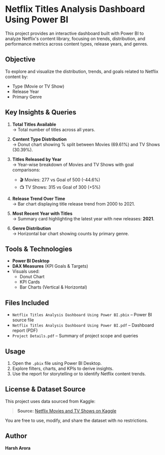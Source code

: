# Netflix Titles Analysis Dashboard Using Power BI

This project provides an interactive dashboard built with Power BI to analyze Netflix's content library, focusing on trends, distribution, and performance metrics across content types, release years, and genres.

## Objective

To explore and visualize the distribution, trends, and goals related to Netflix content by:
- Type (Movie or TV Show)
- Release Year
- Primary Genre

## Key Insights & Queries

1. **Total Titles Available**  
   → Total number of titles across all years.

2. **Content Type Distribution**  
   → Donut chart showing % split between Movies (69.61%) and TV Shows (30.39%).

3. **Titles Released by Year**  
   → Year-wise breakdown of Movies and TV Shows with goal comparisons:  
   - 🎬 Movies: 277 vs Goal of 500 (-44.6%)  
   - 📺 TV Shows: 315 vs Goal of 300 (+5%)

4. **Release Trend Over Time**  
   → Bar chart displaying title release trend from 2000 to 2021.

5. **Most Recent Year with Titles**  
   → Summary card highlighting the latest year with new releases: **2021**.

6. **Genre Distribution**  
   → Horizontal bar chart showing counts by primary genre.

## Tools & Technologies

- **Power BI Desktop**
- **DAX Measures** (KPI Goals & Targets)
- Visuals used:
  - Donut Chart
  - KPI Cards
  - Bar Charts (Vertical & Horizontal)

## Files Included

- `Netflix Titles Analysis Dashboard Using Power BI.pbix` – Power BI source file
- `Netflix Titles Analysis Dashboard Using Power BI.pdf` – Dashboard report (PDF)
- `Project Details.pdf` – Summary of project scope and queries

## Usage

1. Open the `.pbix` file using Power BI Desktop.
2. Explore filters, charts, and KPIs to derive insights.
3. Use the report for storytelling or to identify Netflix content trends.

## License & Dataset Source

This project uses data sourced from Kaggle:

> **Source:** [Netflix Movies and TV Shows on Kaggle](https://www.kaggle.com/datasets/shivamb/netflix-shows)  

You are free to use, modify, and share the dataset with no restrictions.

## Author

**Harsh Arora**  
